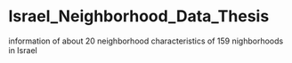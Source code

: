 # Israel_Neighborhood_Data_Thesis
information of about 20 neighborhood characteristics of 159 nighborhoods in Israel
